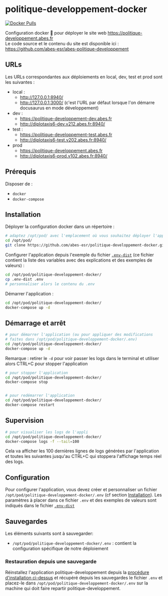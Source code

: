 # politique-developpement-docker

[![Docker Pulls](https://img.shields.io/docker/pulls/abesesr/politique-developpement.svg)](https://hub.docker.com/r/abesesr/politique-developpement/)

Configuration docker 🐳 pour déployer le site web https://politique-developpement.abes.fr  
Le code source et le contenu du site est disponible ici : https://github.com/abes-esr/abes-politique-developpement

## URLs

Les URLs correspondantes aux déploiements en local, dev, test et prod sont les suivantes :

- local :
    - http://127.0.0.1:8940/
    - http://127.0.0.1:3000/ (c'est l'URL par défaut lorsque l'on démarre docusaurus en mode développement)
- dev :
    - https://politique-developpement-dev.abes.fr
    - http://diplotaxis6-dev.v212.abes.fr:8940/
- test :
    - https://politique-developpement-test.abes.fr
    - http://diplotaxis6-test.v202.abes.fr:8940/
- prod
    - https://politique-developpement.abes.fr
    - http://diplotaxis6-prod.v102.abes.fr:8940/

## Prérequis

Disposer de :
- ``docker``
- ``docker-compose``

## Installation

Déployer la configuration docker dans un répertoire :
```bash
# adaptez /opt/pod/ avec l'emplacement où vous souhaitez déployer l'application
cd /opt/pod/
git clone https://github.com/abes-esr/politique-developpement-docker.git
```

Configurer l'application depuis l'exemple du fichier [``.env-dist``](./.env-dist) (ce fichier contient la liste des variables avec des explications et des exemples de valeurs) :
```bash
cd /opt/pod/politique-developpement-docker/
cp .env-dist .env
# personnaliser alors le contenu du .env
```

Démarrer l'application :
```bash
cd /opt/pod/politique-developpement-docker/
docker-compose up -d
```

## Démarrage et arrêt

```bash
# pour démarrer l'application (ou pour appliquer des modifications 
# faites dans /opt/pod/politique-developpement-docker/.env)
cd /opt/pod/politique-developpement-docker/
docker-compose up -d
```

Remarque : retirer le ``-d`` pour voir passer les logs dans le terminal et utiliser alors CTRL+C pour stopper l'application

```bash
# pour stopper l'application
cd /opt/pod/politique-developpement-docker/
docker-compose stop


# pour redémarrer l'application
cd /opt/pod/politique-developpement-docker/
docker-compose restart
```

## Supervision

```bash
# pour visualiser les logs de l'appli
cd /opt/pod/politique-developpement-docker/
docker-compose logs -f --tail=100
```

Cela va afficher les 100 dernières lignes de logs générées par l'application et toutes les suivantes jusqu'au CTRL+C qui stoppera l'affichage temps réel des logs.


## Configuration

Pour configurer l'application, vous devez créer et personnaliser un fichier ``/opt/pod/politique-developpement-docker/.env`` (cf section [Installation](#installation)). Les paramètres à placer dans ce fichier ``.env`` et des exemples de valeurs sont indiqués dans le fichier [``.env-dist``](https://github.com/abes-esr/politique-developpement-docker/blob/develop/.env-dist)

## Sauvegardes

Les éléments suivants sont à sauvegarder:
- ``/opt/pod/politique-developpement-docker/.env`` : contient la configuration spécifique de notre déploiement

### Restauration depuis une sauvegarde

Réinstallez l'application politique-developpement depuis la [procédure d'installation ci-dessus](#installation) et récupéré depuis les sauvegardes le fichier ``.env`` et placez-le dans ``/opt/pod/politique-developpement-docker/.env`` sur la machine qui doit faire repartir politique-developpement.

